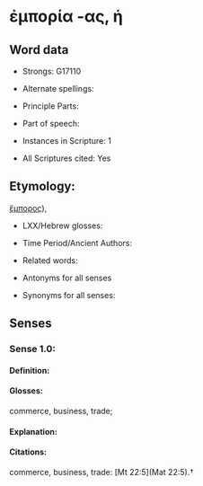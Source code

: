 # ἐμπορία -ας, ἡ

<!-- Status: S2=NeedsEdits -->
<!-- Lexica used for edits:   -->

## Word data

* Strongs: G17110

* Alternate spellings:



* Principle Parts: 


* Part of speech: 


* Instances in Scripture: 1

* All Scriptures cited: Yes

## Etymology: 

[ἔμπορος]()), 

* LXX/Hebrew glosses: 


* Time Period/Ancient Authors: 


* Related words: 

* Antonyms for all senses

* Synonyms for all senses: 


## Senses 


### Sense  1.0: 

#### Definition: 

#### Glosses: 

commerce, business, trade; 

#### Explanation: 


#### Citations: 

commerce, business, trade: [Mt 22:5](Mat 22:5).†
